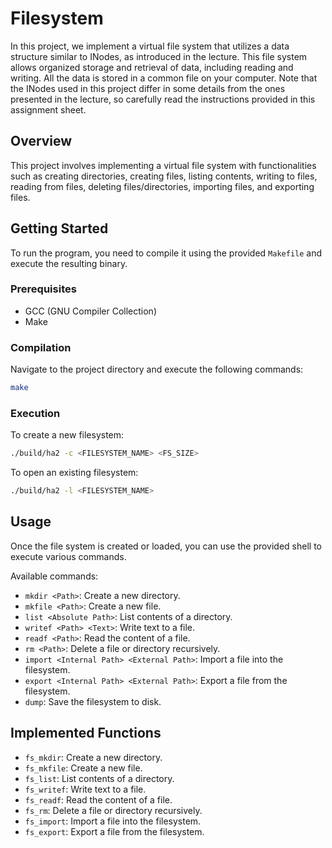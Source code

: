# Filesystem

In this project, we implement a virtual file system that utilizes a data structure similar to INodes, as introduced in the lecture. This file system allows organized storage and retrieval of data, including reading and writing. All the data is stored in a common file on your computer. Note that the INodes used in this project differ in some details from the ones presented in the lecture, so carefully read the instructions provided in this assignment sheet.

## Overview

This project involves implementing a virtual file system with functionalities such as creating directories, creating files, listing contents, writing to files, reading from files, deleting files/directories, importing files, and exporting files.

## Getting Started

To run the program, you need to compile it using the provided `Makefile` and execute the resulting binary.

### Prerequisites

- GCC (GNU Compiler Collection)
- Make

### Compilation

Navigate to the project directory and execute the following commands:

```bash
make
```

### Execution

To create a new filesystem:
```bash
./build/ha2 -c <FILESYSTEM_NAME> <FS_SIZE>
```

To open an existing filesystem:

```bash
./build/ha2 -l <FILESYSTEM_NAME>
```

## Usage

Once the file system is created or loaded, you can use the provided shell to execute various commands.

Available commands:

- `mkdir <Path>`: Create a new directory.
- `mkfile <Path>`: Create a new file.
- `list <Absolute Path>`: List contents of a directory.
- `writef <Path> <Text>`: Write text to a file.
- `readf <Path>`: Read the content of a file.
- `rm <Path>`: Delete a file or directory recursively.
- `import <Internal Path> <External Path>`: Import a file into the filesystem.
- `export <Internal Path> <External Path>`: Export a file from the filesystem.
- `dump`: Save the filesystem to disk.

## Implemented Functions

- `fs_mkdir`: Create a new directory.
- `fs_mkfile`: Create a new file.
- `fs_list`: List contents of a directory.
- `fs_writef`: Write text to a file.
- `fs_readf`: Read the content of a file.
- `fs_rm`: Delete a file or directory recursively.
- `fs_import`: Import a file into the filesystem.
- `fs_export`: Export a file from the filesystem.
